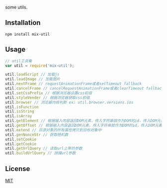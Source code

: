some utils.

## Installation

    npm install mix-util

## Usage

```js
// util工具集
var util = require('mix-util');

util.loadScript // 加载js
util.loadImage // 加载图片
util.nextFrame // requestAnimationFrame或者setTimeout fallback
util.cancelFrame // cancelRequestAnimationFrame或者clearTimeout fallback
util.setCssPrefix // 根据浏览器设置css前缀
util.styleVender // 根据浏览器获取css前缀
util.browser // 浏览器内核判断 ex: util.browser.versions.ios
util.isFunction
util.isString
util.isArray
util.getElement // 根据输入内容返回DOM元素，传入字符串就作为DOM的id，传入DOM元素返回本身
util.getOffset // 根据输入内容返回DOM元素，传入字符串就作为DOM的id，传入DOM元素相对给定相对元素或body左上角的偏移量
util.extend // 将源对象的所有属性拷贝到目标对象中
util.genNonceStr // 获取随机数
util.setCookie
util.getCookie
util.getUrlQuery // 读取url上带的参数
util.buildUrlQuery // 拼接url参数
```

## License
<a href="http://nate.mit-license.org">MIT</a>